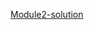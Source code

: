 <a href="https://sagar-aute.github.io/coursera-test/module2-solution/index.html" target="_blank" title="Module2-solution">Module2-solution</a>
